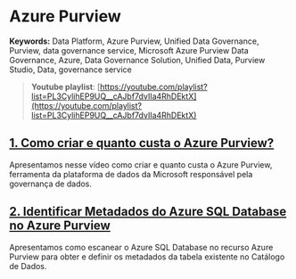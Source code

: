 # Azure Purview  
**Keywords:** Data Platform, Azure Purview, Unified Data Governance, Purview, data governance service, Microsoft Azure Purview Data Governance, Azure, Data Governance Solution, Unified Data, Purview Studio, Data, governance service  

> **Youtube playlist**: [https://youtube.com/playlist?list=PL3CylihEP9UQ__cAJbf7dvIIa4RhDEktX](https://youtube.com/playlist?list=PL3CylihEP9UQ__cAJbf7dvIIa4RhDEktX)  
## [1. Como criar e quanto custa o Azure Purview?](/azure-purview-como-criar-quanto-custa.md)
Apresentamos nesse vídeo como criar e quanto custa o Azure Purview, ferramenta da plataforma de dados da Microsoft responsável pela governança de dados.

## [2. Identificar Metadados do Azure SQL Database no Azure Purview](/azure-purview-governanca-banco-dados-sql.md)
Apresentamos como escanear o Azure SQL Database no recurso Azure Purview para obter e definir os metadados da tabela existente no Catálogo de Dados.

